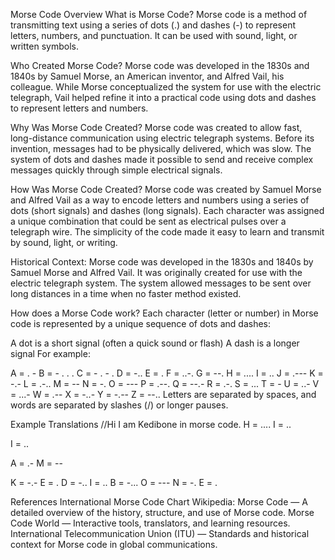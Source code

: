 Morse Code Overview
What is Morse Code?
Morse code is a method of transmitting text using a series of dots (.) and dashes (-) to represent letters, numbers, and punctuation. It can be used with sound, light, or written symbols.

Who Created Morse Code?
Morse code was developed in the 1830s and 1840s by Samuel Morse, an American inventor, and Alfred Vail, his colleague. While Morse conceptualized the system for use with the electric telegraph, Vail helped refine it into a practical code using dots and dashes to represent letters and numbers.

Why Was Morse Code Created?
Morse code was created to allow fast, long-distance communication using electric telegraph systems. Before its invention, messages had to be physically delivered, which was slow. The system of dots and dashes made it possible to send and receive complex messages quickly through simple electrical signals.

How Was Morse Code Created?
Morse code was created by Samuel Morse and Alfred Vail as a way to encode letters and numbers using a series of dots (short signals) and dashes (long signals). Each character was assigned a unique combination that could be sent as electrical pulses over a telegraph wire. The simplicity of the code made it easy to learn and transmit by sound, light, or writing.

Historical Context:
Morse code was developed in the 1830s and 1840s by Samuel Morse and Alfred Vail. It was originally created for use with the electric telegraph system. The system allowed messages to be sent over long distances in a time when no faster method existed.

How does a Morse Code work?
Each character (letter or number) in Morse code is represented by a unique sequence of dots and dashes:

A dot is a short signal (often a quick sound or flash)
A dash is a longer signal
For example:

A = . -
B = - . . .
C = - . - .
D = -..
E = .
F = ..-.
G = --.
H = ....
I = ..
J = .---
K = -.-
L = .-..
M = --
N = -.
O = ---
P = .--.
Q = --.-
R = .-.
S = ...
T = -
U = ..-
V = ...-
W = .--
X = -..-
Y = -.--
Z = --..
Letters are separated by spaces, and words are separated by slashes (/) or longer pauses.

Example Translations
//Hi I am Kedibone in morse code. H = ....
I = ..

I = ..

A = .-
M = --

K = -.-
E = .
D = -..
I = ..
B = -...
O = ---
N = -.
E = .

References
International Morse Code Chart
Wikipedia: Morse Code — A detailed overview of the history, structure, and use of Morse code.
Morse Code World — Interactive tools, translators, and learning resources.
International Telecommunication Union (ITU) — Standards and historical context for Morse code in global communications.
